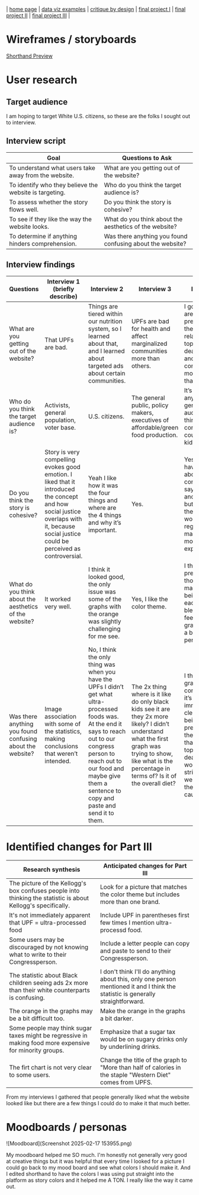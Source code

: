 | [home page](https://cmustudent.github.io/tswd-portfolio-templates/) | [data viz examples](dataviz-examples) | [critique by design](critique-by-design) | [final project I](final-project-part-one) | [final project II](final-project-part-two) | [final project III](final-project-part-three) |

# Wireframes / storyboards
[Shorthand Preview](https://preview.shorthand.com/hPCHpoX8hXgyKuto)

# User research 

## Target audience
I am hoping to target White U.S. citizens, so these are the folks I sought out to interview.

## Interview script
| Goal | Questions to Ask |
|------|------------------|
|  To understand what users take away from the website.    |  What are you getting out of the website?              |
| To identify who they believe the website is targeting.     |  Who do you think the target audience is?               |
| To assess whether the story flows well.     |  Do you think the story is cohesive?                |
| To see if they like the way the website looks.     |  What do you think about the aesthetics of the website?               |
|  To determine if anything hinders comprehension.    |  Was there anything you found confusing about the website?               |


## Interview findings
| Questions               | Interview 1 (briefly describe) | Interview 2 | Interview 3 | Interview 4 |
|-------------------------|--------------------------------|-------------|-------------|-------------|
| What are you getting out of the website? | That UPFs are bad.          | Things are tiered within our nutrition system, so I learned about that, and I learned about targeted ads about certain communities.           |  UPFs are bad for health and affect marginalized communities more than others.           |     I got that UPFs are very prevalent and they were related to the top 3 causes of death in the US and that some communities are more vulnerable than other.        |
| Who do you think the target audience is?                        |  Activists, general population, voter base. |  U.S. citizens.           |   The general public, policy makers, executives of affordable/green food production.          |  It’s hard to say anything but general audience, I don’t think it’s for congresspeople, could be for kids?           |
|Do you think the story is cohesive?|  Story is very compelling evokes good emotion. I liked that it introduced the concept and how social justice overlaps with it, because social justice could be perceived as controversial. | Yeah I like how it was the four things and where are the 4 things and why it’s important.  |   Yes.          |  Yes? But I do have a comment about your conclusion, you say that black and latino kids but it seems that the sugar tax would be regressive and make their food more expensive?           |
| What do you think about the aesthetics of the website?|It worked very well.| I think it looked good, the only issue was some of the graphs with the orange was slightly challenging for me see.   |   Yes, I like the color theme.         |   I think they’re pretty good, I thought they made sense being next to each other and blending, but I feel some of the graphs could be a bit more persuasive.          |
| Was there anything you found confusing about the website?| Image association with some of the statistics, making conclusions that weren’t intended.| No, I think the only thing was when you have the UPFs I didn’t get what ultra-processed foods was. At the end it says to reach out to our congress person to reach out to our food and maybe give them a sentence to copy and paste and send it to them.|   The 2x thing where is it like do only black kids see it are they 2x more likely? I didn’t understand what the first graph was trying to show, like what is the percentage in terms of? Is it of the overall diet?          | 	I think the first graph is a bit confusing like it’s not immediately clear what is being presented. And the one the one that showed the top 4 causes of death I think would be more striking that were way below the top 4 causes.          |




# Identified changes for Part III
| Research synthesis                       | Anticipated changes for Part III                                                |
|------------------------------------------|---------------------------------------------------------------------------------|
| The picture of the Kellogg's box confuses people into thinking the statistic is about Kellogg's specifically. | Look for a picture that matches the color theme but includes more than one brand. |
|   It's not immediately apparent that UPF = ultra-processed food                                       |                               Include UPF in parentheses first few times I mention ultra-processd food.                                                  |
|  Some users may be discouraged by not knowing what to write to their Congressperson.                                       |         Include a letter people can copy and paste to send to their Congressperson.                                                                        |
|    The statistic about Black children seeing ads 2x more than their white counterparts is confusing.                                      |     I don't think I'll do anything about this, only one person mentioned it and I think the statistic is generally straightforward.                                                                            |
| The orange in the graphs may be a bit difficult too.           |      Make the orange in the graphs a bit darker.                                                                           |
|  Some people may think sugar taxes might be regressive in making food more expensive for minority groups.                                       |        Emphasize that a sugar tax would be on sugary drinks only by underlining drinks.                                                                         |
|   The firt chart is not very clear to some users.                                       |       Change the title of the graph to "More than half of calories in the staple "Western Diet" comes from UPFS.                                                                          |

From my interviews I gathered that people generally liked what the website looked like but there are a few things I could do to make it that much better.

# Moodboards / personas

![Moodboard](Screenshot 2025-02-17 153955.png)

My moodboard helped me SO much. I'm honestly not generally very good at creative things but it was helpful that every time I looked for a picture I could go back to my mood board and see what colors I should make it. And I edited shorthand to have the colors I was using put straight into the platform as story colors and it helped me A TON. I really like the way it came out.
